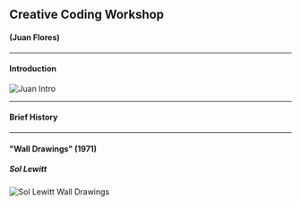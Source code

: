 ## Creative Coding Workshop
#### (Juan Flores)

---

#### Introduction
<!-- .slide: class=".uk-width-1-1" -->  

![Juan Intro](https://juanedflores.com/work/portfolio/these-eyes/these-eyes_001_800.png) <!-- .element: width="900px" -->

---

#### Brief History

---

<!-- .slide: class=".uk-width-1-1" -->  
#### "Wall Drawings" (1971)
##### Sol Lewitt

![Sol Lewitt Wall Drawings](https://i.imgur.com/KU982Mu.png) <!-- .element: width="350px;" style="margin: 0;" -->
